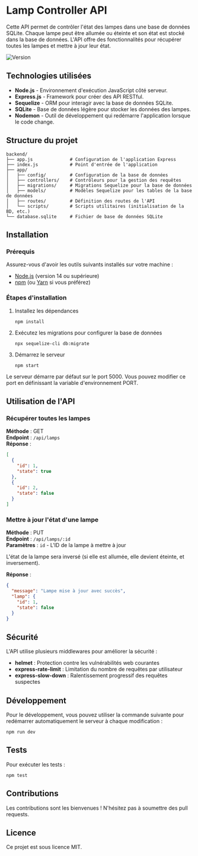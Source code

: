 # Lamp Controller API

Cette API permet de contrôler l'état des lampes dans une base de données SQLite. Chaque lampe peut être allumée ou éteinte et son état est stocké dans la base de données. L'API offre des fonctionnalités pour récupérer toutes les lampes et mettre à jour leur état.

![Version](https://img.shields.io/badge/version-1.0.0-blue)

## Technologies utilisées

- **Node.js** - Environnement d'exécution JavaScript côté serveur.
- **Express.js** - Framework pour créer des API RESTful.
- **Sequelize** - ORM pour interagir avec la base de données SQLite.
- **SQLite** - Base de données légère pour stocker les données des lampes.
- **Nodemon** - Outil de développement qui redémarre l'application lorsque le code change.

## Structure du projet

```
backend/
├── app.js              # Configuration de l'application Express
├── index.js            # Point d'entrée de l'application
├── app/
│   ├── config/         # Configuration de la base de données
│   ├── controllers/    # Contrôleurs pour la gestion des requêtes
│   ├── migrations/     # Migrations Sequelize pour la base de données
│   ├── models/         # Modèles Sequelize pour les tables de la base de données
│   ├── routes/         # Définition des routes de l'API
│   └── scripts/        # Scripts utilitaires (initialisation de la BD, etc.)
└── database.sqlite     # Fichier de base de données SQLite
```

## Installation

### Prérequis

Assurez-vous d'avoir les outils suivants installés sur votre machine :
- [Node.js](https://nodejs.org/) (version 14 ou supérieure)
- [npm](https://www.npmjs.com/) (ou [Yarn](https://yarnpkg.com/) si vous préférez)

### Étapes d'installation

1. Installez les dépendances
   ```
   npm install
   ```

2. Exécutez les migrations pour configurer la base de données
   ```
   npx sequelize-cli db:migrate
   ```

3. Démarrez le serveur
   ```
   npm start
   ```

Le serveur démarre par défaut sur le port 5000. Vous pouvez modifier ce port en définissant la variable d'environnement PORT.

## Utilisation de l'API

### Récupérer toutes les lampes
**Méthode** : GET  
**Endpoint** : `/api/lamps`  
**Réponse** :
```json
[
  {
    "id": 1,
    "state": true
  },
  {
    "id": 2,
    "state": false
  }
]
```

### Mettre à jour l'état d'une lampe
**Méthode** : PUT  
**Endpoint** : `/api/lamps/:id`  
**Paramètres** : `id` - L'ID de la lampe à mettre à jour  

L'état de la lampe sera inversé (si elle est allumée, elle devient éteinte, et inversement).

**Réponse** :
```json
{
  "message": "Lampe mise à jour avec succès",
  "lamp": {
    "id": 1,
    "state": false
  }
}
```

## Sécurité

L'API utilise plusieurs middlewares pour améliorer la sécurité :
- **helmet** : Protection contre les vulnérabilités web courantes
- **express-rate-limit** : Limitation du nombre de requêtes par utilisateur
- **express-slow-down** : Ralentissement progressif des requêtes suspectes

## Développement

Pour le développement, vous pouvez utiliser la commande suivante pour redémarrer automatiquement le serveur à chaque modification :

```
npm run dev
```

## Tests

Pour exécuter les tests :

```
npm test
```

## Contributions

Les contributions sont les bienvenues ! N'hésitez pas à soumettre des pull requests.

## Licence

Ce projet est sous licence MIT.